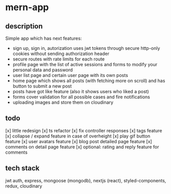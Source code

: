 # mern-app

## description
Simple app which has next features: 
- sign up, sign in, autorization uses jwt tokens through secure http-only cookies without sending authorization header 
- secure routes with rate limits for each route 
- profile page with the list of active sessions and forms to modify your personal data and password 
- user list page and certain user page with its own posts 
- home page which shows all posts (with fetching more on scroll) and has button to submit a new post 
- posts have got like feature (also it shows users who liked a post) 
- forms cover validation for all possible cases and fire notifications
- uploading images and store them on cloudinary

## todo
[x] little redesign
[x] ts refactor
[x] fix controller responses
[x] tags feature
[x] collapse / expand feature in case of overheight
[x] play gif button feature
[x] user avatars feature
[x] blog post detailed page feature
[x] comments on detail page feature
[x] optional: rating and reply feature for comments

## tech stack
jwt auth, express, mongoose (mongodb), nextjs (react), styled-components, redux, cloudinary
